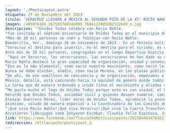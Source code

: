 ```yaml
---
layout: './PostsLayout.astro'
etiqueta: 27 de Noviembre del 2023
titulo: 'VERACRUZ LLEVARÁ A MEXICO AL SEGUNDO PISO DE LA 4T: ROCÍO NAHLE'
imagen: /405076109_262583760144999_7684122085802532649_n.jpg
descripcion: '*Unidos Todos celebra con Rocío Nahle.
*Fue invitada al séptimo aniversario de Unidos Todos en el municipio de Banderilla.
*Más de 20 mil personas se unen y festejan con Rocío Nahle.
Banderilla, Ver., domingo 26 de noviembre de 2023.- En un festejo multitudinario, la organización civil ‘Unidos Todos’ celebró su séptimo aniversario donde asistió como invitada especial, la Coordinadora de los Comités de Defensa de la Cuarta Transformación en el estado, Rocío Nahle García quien afirmó que Veracruz será la entidad que pondrá el segundo piso a la 4T a nivel nacional. 
“Veracruz el destino para invertir, es el destino para el turismo, es el destino para la industria, es el destino del campo, Veracruz es el destino que va a llevar a México al siguiente nivel, al segundo piso, tenemos un gran estado y vamos a impulsar y vamos a trabajar porque Veracruz en mucha pieza”, adelantó.
Ante más de 20 mil personas, congregadas en el Campo Deportivo Ocotita, Unidos Todos y su invitada especial, la Coordinadora de los Comités de Defensa de la Cuarta Transformación en el estado, Rocío Nahle García, celebraron en unidad y convencidos de qué hay mucho por hacer aún para consolidar al Veracruz que merecen los ciudadanos.
 “Aquí en Veracruz, los veracruzanos, las veracruzanas me han dado su confianza en un método democrático para que coordine el trabajo de los comités de defensa de la Cuarta Transformación de la cual muchos de ustedes forman parte y son integrantes”, subrayó.
Rocío Nahle destacó la gran capacidad de organización, unidad y convocatoria de Unidos Todos y agradeció la calurosa recepción.
“Eso es lo más elemental, como nació nuestro movimiento, como nació la Cuarta Transformación porque estamos en cada espacio, en cada municipio, hablando con nuestra militancia, el presidente Andrés Manuel López Obrador tardó 18 años en llegar a la Presidencia de México”, explicó. 
Nunca se debe olvidar, añadió, cómo nació Morena, en las plazas públicas de los 2 mil 500 municipios del país, casa por casa, a ras de suelo, enfatizó Nahle García.
“De ahí, de ese semillero de conciencia y de organización, empezamos a caminar para llevar a López Obrador a la presidencia de México en 2018”, agregó. 
México, detalló, está caminando hacia la equidad de género donde todos tendrán las mismas oportunidades mujeres y hombres por eso en 2024 por primera vez nuestro país tendrá una mujer presidenta “eso es la Cuarta Transformación, no somos más pero tampoco menos es por eso que todo México ha decidido que tengamos en 2024 una presidenta de México y sin duda será Claudia Sheinbaum Pardo”, apuntó. 
La tarea que de manera ordenada y unida tiene el movimiento y aliados como UT, es seguir caminando por el territorio anteponiendo siempre a la base social.
“Me gusta mucho el logo de Unidos Todos porque esto es con unidad, el beneficio es colectivo, es para todos, esto es para todos, esto no es un proyecto personal, esto no es el proyecto de una sola persona, esto es el proyecto de toda una nación y de todo el estado y lo más importante, en estas asambleas, en estas reuniones con los militantes y los simpatizantes, es decir, no bajemos la guardia, por nosotros, por nuestras hijas, hijos, y nuestros nietos estamos obligados a levantar, a impulsar y hacer crecer lo que es nuestra patria, una gran patria”, subrayó. 
Recordó que Unidos Todos, sociedad civil y quienes deseen sumarse, caminarán juntos en los 212 municipios de la entidad veracruzana.
Eleazar Guerrero Pérez, líder moral de Unidos Todos, agradeció la presencia de quienes acompañaron este festejo, principalmente a Rocío Nahle García “a lo largo y ancho del estado, no puedo dejar de agradecerles, a los que están no puedo dejar de agradecerles por estos siete años porque son ustedes los que han contribuido a la transformación de Veracruz”, enfatizó. 
Asimismo, saludó de manera especial a la Coordinadora de los Comités de Defensa de la Cuarta Transformación en Veracruz, Rocío Nahle, quien ganó la primera diputación federal para Morena en el sur de Veracruz por su tierra, el distrito 11 de Coatzacoalcos. 
“¡Qué viva Rocío Nahle!¡Qué viva Veracruz!¡Qué viva la Cuarta Transformación!”, concluyó Guerrero Pérez.
Asistieron liderazgos como Zenyazen Escobar, Claudia Tello Espinosa, Juan Javier Gómez Cazarín, Esteban Ramírez Zepeta, entre otros.'
link: https://www.facebook.com/TlacuacheNoticias/posts/262584463478262?ref=embed_post
redireccion: /eltlacuache/posts/post_2
---
```

